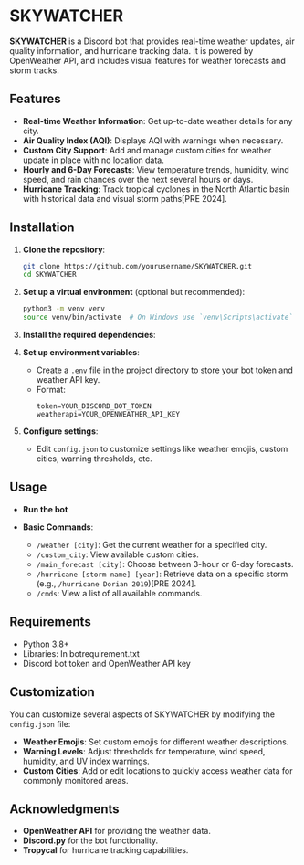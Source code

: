 # SKYWATCHER

**SKYWATCHER** is a Discord bot that provides real-time weather updates, air quality information, and hurricane tracking data. It is powered by OpenWeather API, and includes visual features for weather forecasts and storm tracks.

## Features

- **Real-time Weather Information**: Get up-to-date weather details for any city.
- **Air Quality Index (AQI)**: Displays AQI with warnings when necessary.
- **Custom City Support**: Add and manage custom cities for weather update in place with no location data.
- **Hourly and 6-Day Forecasts**: View temperature trends, humidity, wind speed, and rain chances over the next several hours or days.
- **Hurricane Tracking**: Track tropical cyclones in the North Atlantic basin with historical data and visual storm paths[PRE 2024].

## Installation

1. **Clone the repository**:
   ```bash
   git clone https://github.com/yourusername/SKYWATCHER.git
   cd SKYWATCHER
   ```

2. **Set up a virtual environment** (optional but recommended):
   ```bash
   python3 -m venv venv
   source venv/bin/activate  # On Windows use `venv\Scripts\activate`
   ```

3. **Install the required dependencies**:

4. **Set up environment variables**:
   - Create a `.env` file in the project directory to store your bot token and weather API key.
   - Format:
     ```
     token=YOUR_DISCORD_BOT_TOKEN
     weatherapi=YOUR_OPENWEATHER_API_KEY
     ```

5. **Configure settings**:
   - Edit `config.json` to customize settings like weather emojis, custom cities, warning thresholds, etc.

## Usage

- **Run the bot**

- **Basic Commands**:
  - `/weather [city]`: Get the current weather for a specified city.
  - `/custom_city`: View available custom cities.
  - `/main_forecast [city]`: Choose between 3-hour or 6-day forecasts.
  - `/hurricane [storm name] [year]`: Retrieve data on a specific storm (e.g., `/hurricane Dorian 2019`)[PRE 2024].
  - `/cmds`: View a list of all available commands.

## Requirements

- Python 3.8+
- Libraries: In botrequirement.txt
- Discord bot token and OpenWeather API key


## Customization

You can customize several aspects of SKYWATCHER by modifying the `config.json` file:
- **Weather Emojis**: Set custom emojis for different weather descriptions.
- **Warning Levels**: Adjust thresholds for temperature, wind speed, humidity, and UV index warnings.
- **Custom Cities**: Add or edit locations to quickly access weather data for commonly monitored areas.


## Acknowledgments

- **OpenWeather API** for providing the weather data.
- **Discord.py** for the bot functionality.
- **Tropycal** for hurricane tracking capabilities.

